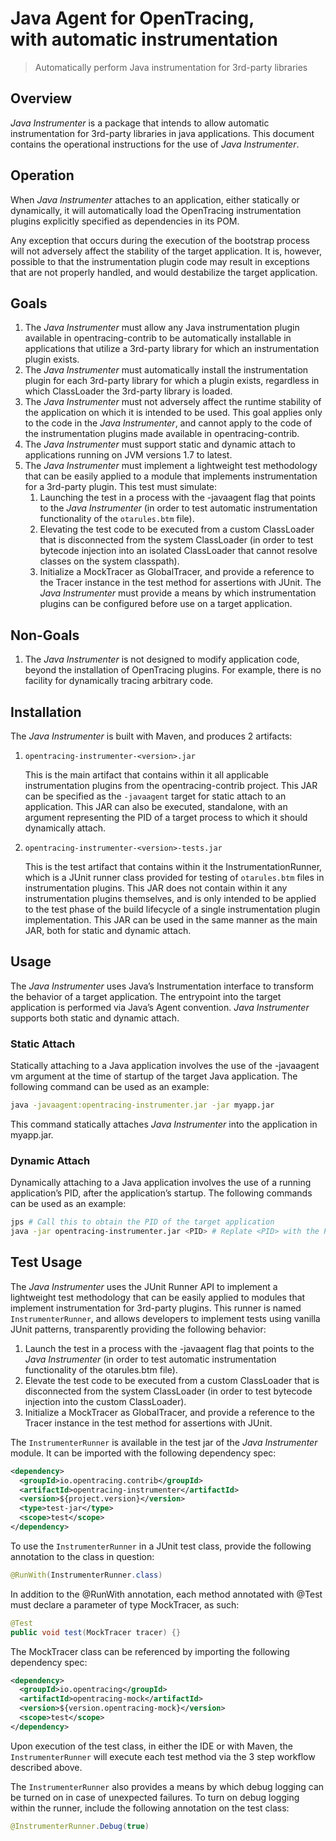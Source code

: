 # Java Agent for OpenTracing,<br>with automatic instrumentation

> Automatically perform Java instrumentation for 3rd-party libraries

## Overview

_Java Instrumenter_ is a package that intends to allow automatic instrumentation for 3rd-party libraries in java applications. This document contains the operational instructions for the use of _Java Instrumenter_.

## Operation

When _Java Instrumenter_ attaches to an application, either statically or dynamically, it will automatically load the OpenTracing instrumentation plugins explicitly specified as dependencies in its POM.

Any exception that occurs during the execution of the bootstrap process will not adversely affect the stability of the target application. It is, however, possible to that the instrumentation plugin code may result in exceptions that are not properly handled, and would destabilize the target application.

## Goals

1) The _Java Instrumenter_ must allow any Java instrumentation plugin available in opentracing-contrib to be automatically installable in applications that utilize a 3rd-party library for which an instrumentation plugin exists.
2) The _Java Instrumenter_ must automatically install the instrumentation plugin for each 3rd-party library for which a plugin exists, regardless in which ClassLoader the 3rd-party library is loaded.
3) The _Java Instrumenter_ must not adversely affect the runtime stability of the application on which it is intended to be used. This goal applies only to the code in the _Java Instrumenter_, and cannot apply to the code of the instrumentation plugins made available in opentracing-contrib.
4) The _Java Instrumenter_ must support static and dynamic attach to applications running on JVM versions 1.7 to latest.
5) The _Java Instrumenter_ must implement a lightweight test methodology that can be easily applied to a module that implements instrumentation for a 3rd-party plugin. This test must simulate:
   1) Launching the test in a process with the -javaagent flag that points to the _Java Instrumenter_ (in order to test automatic instrumentation functionality of the `otarules.btm` file).
   2) Elevating the test code to be executed from a custom ClassLoader that is disconnected from the system ClassLoader (in order to test bytecode injection into an isolated ClassLoader that cannot resolve classes on the system classpath).
   3) Initialize a MockTracer as GlobalTracer, and provide a reference to the Tracer instance in the test method for assertions with JUnit.
The _Java Instrumenter_ must provide a means by which instrumentation plugins can be configured before use on a target application. 

## Non-Goals

1) The _Java Instrumenter_ is not designed to modify application code, beyond the installation of OpenTracing plugins. For example, there is no facility for dynamically tracing arbitrary code.

## Installation

The _Java Instrumenter_ is built with Maven, and produces 2 artifacts:
1) `opentracing-instrumenter-<version>.jar`

    This is the main artifact that contains within it all applicable instrumentation plugins from the opentracing-contrib project. This JAR can be specified as the `-javaagent` target for static attach to an application. This JAR can also be executed, standalone, with an argument representing the PID of a target process to which it should dynamically attach.

1) `opentracing-instrumenter-<version>-tests.jar`

    This is the test artifact that contains within it the InstrumentationRunner, which is a JUnit runner class provided for testing of `otarules.btm` files in instrumentation plugins. This JAR does not contain within it any instrumentation plugins themselves, and is only intended to be applied to the test phase of the build lifecycle of a single instrumentation plugin implementation. This JAR can be used in the same manner as the main JAR, both for static and dynamic attach.

## Usage

The _Java Instrumenter_ uses Java’s Instrumentation interface to transform the behavior of a target application. The entrypoint into the target application is performed via Java’s Agent convention. _Java Instrumenter_ supports both static and dynamic attach.

### Static Attach

Statically attaching to a Java application involves the use of the -javaagent vm argument at the time of startup of the target Java application. The following command can be used as an example:

```bash
java -javaagent:opentracing-instrumenter.jar -jar myapp.jar
```

This command statically attaches _Java Instrumenter_ into the application in myapp.jar.

### Dynamic Attach

Dynamically attaching to a Java application involves the use of a running application’s PID, after the application’s startup. The following commands can be used as an example:

```bash
jps # Call this to obtain the PID of the target application
java -jar opentracing-instrumenter.jar <PID> # Replate <PID> with the PID from jps
```

## Test Usage

The _Java Instrumenter_ uses the JUnit Runner API to implement a lightweight test methodology that can be easily applied to modules that implement instrumentation for 3rd-party plugins. This runner is named `InstrumenterRunner`, and allows developers to implement tests using vanilla JUnit patterns, transparently providing the following behavior:

1) Launch the test in a process with the -javaagent flag that points to the _Java Instrumenter_ (in order to test automatic instrumentation functionality of the otarules.btm file).
2) Elevate the test code to be executed from a custom ClassLoader that is disconnected from the system ClassLoader (in order to test bytecode injection into the custom ClassLoader).
3) Initialize a MockTracer as GlobalTracer, and provide a reference to the Tracer instance in the test method for assertions with JUnit.

The `InstrumenterRunner` is available in the test jar of the _Java Instrumenter_ module. It can be imported with the following dependency spec:

```xml
<dependency>
  <groupId>io.opentracing.contrib</groupId>
  <artifactId>opentracing-instrumenter</artifactId>
  <version>${project.version}</version>
  <type>test-jar</type>
  <scope>test</scope>
</dependency>
```

To use the `InstrumenterRunner` in a JUnit test class, provide the following annotation to the class in question:

```java
@RunWith(InstrumenterRunner.class)
```

In addition to the @RunWith annotation, each method annotated with @Test must declare a parameter of type MockTracer, as such:

```java
@Test
public void test(MockTracer tracer) {}
```

The MockTracer class can be referenced by importing the following dependency spec:

```xml
<dependency>
  <groupId>io.opentracing</groupId>
  <artifactId>opentracing-mock</artifactId>
  <version>${version.opentracing-mock}</version>
  <scope>test</scope>
</dependency>
```

Upon execution of the test class, in either the IDE or with Maven, the `InstrumenterRunner` will execute each test method via the 3 step workflow described above.

The `InstrumenterRunner` also provides a means by which debug logging can be turned on in case of unexpected failures. To turn on debug logging within the runner, include the following annotation on the test class:

```java
@InstrumenterRunner.Debug(true)
```